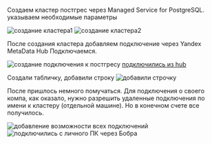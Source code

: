 Создаем кластер постгрес через Managed Service for PostgreSQL. указываем необходимые параметры

![создание кластера1](https://github.com/user-attachments/assets/de58adfb-f344-4f1f-8fda-d5c8ffd6cd6a)
![создание кластера2](https://github.com/user-attachments/assets/cae4ab0d-d886-4ee9-9777-205939c5329e)

После создания кластера добавляем подключение через Yandex MetaData Hub
Подключаемся.

![создание подключения к постгресу](https://github.com/user-attachments/assets/714afbef-f4ed-4d71-ba91-bc94900d114c)
[подключились из hub](https://github.com/user-attachments/assets/77a77691-1546-4a3f-956b-007fc44b78f0)

Создали табличку, добавили строку
![добавили строчку](https://github.com/user-attachments/assets/a4aedc4d-f906-42c0-b050-86a309540ada)

После пришлось немного помучаться. Для подключения о своего компа, как оказало, нужно разрешить удаленные подключения по имени к кластеру (отдельной машине). 
Но в конечном счете все получилось.

![добавление возможности всех подключений](https://github.com/user-attachments/assets/271aba2a-c5c5-4d03-914d-0dc3be592e10)
![подключились с личного ПК через Бобра](https://github.com/user-attachments/assets/88dd1d0b-a3c2-4edd-b7b0-12392679dca7)
